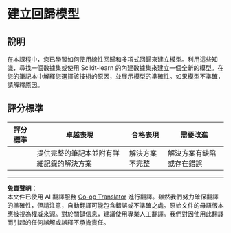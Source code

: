 <!--
CO_OP_TRANSLATOR_METADATA:
{
  "original_hash": "cc471fa89c293bc735dd3a9a0fb79b1b",
  "translation_date": "2025-08-29T20:19:36+00:00",
  "source_file": "2-Regression/3-Linear/assignment.md",
  "language_code": "mo"
}
-->
# 建立回歸模型

## 說明

在本課程中，您已學習如何使用線性回歸和多項式回歸來建立模型。利用這些知識，尋找一個數據集或使用 Scikit-learn 的內建數據集來建立一個全新的模型。在您的筆記本中解釋您選擇該技術的原因，並展示模型的準確性。如果模型不準確，請解釋原因。

## 評分標準

| 評分標準 | 卓越表現                                                    | 合格表現                   | 需要改進                       |
| -------- | ----------------------------------------------------------- | -------------------------- | ------------------------------- |
|          | 提供完整的筆記本並附有詳細記錄的解決方案                    | 解決方案不完整             | 解決方案有缺陷或存在錯誤        |

---

**免責聲明**：  
本文件已使用 AI 翻譯服務 [Co-op Translator](https://github.com/Azure/co-op-translator) 進行翻譯。雖然我們努力確保翻譯的準確性，但請注意，自動翻譯可能包含錯誤或不準確之處。原始文件的母語版本應被視為權威來源。對於關鍵信息，建議使用專業人工翻譯。我們對因使用此翻譯而引起的任何誤解或誤釋不承擔責任。